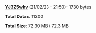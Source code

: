 [**YJ3Z5wkv**](/data/YJ3Z5wkv.txt) (21/02/23 - 21:50)- 1730 bytes

**Total Datas**: 11200

**Total Size**: 72.30 MB / 72.3 MB